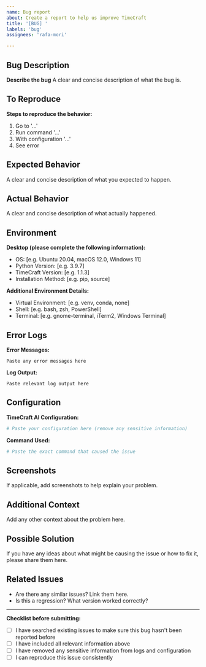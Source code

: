 ```yaml
---
name: Bug report
about: Create a report to help us improve TimeCraft
title: '[BUG] '
labels: 'bug'
assignees: 'rafa-mori'

---
```


## Bug Description

**Describe the bug**
A clear and concise description of what the bug is.

## To Reproduce

**Steps to reproduce the behavior:**

1. Go to '...'
2. Run command '...'
3. With configuration '...'
4. See error

## Expected Behavior

A clear and concise description of what you expected to happen.

## Actual Behavior

A clear and concise description of what actually happened.

## Environment

**Desktop (please complete the following information):**

- OS: [e.g. Ubuntu 20.04, macOS 12.0, Windows 11]
- Python Version: [e.g. 3.9.7]
- TimeCraft Version: [e.g. 1.1.3]
- Installation Method: [e.g. pip, source]

**Additional Environment Details:**

- Virtual Environment: [e.g. venv, conda, none]
- Shell: [e.g. bash, zsh, PowerShell]
- Terminal: [e.g. gnome-terminal, iTerm2, Windows Terminal]

## Error Logs

**Error Messages:**

```
Paste any error messages here
```

**Log Output:**

```
Paste relevant log output here
```

## Configuration

**TimeCraft AI Configuration:**

```yaml
# Paste your configuration here (remove any sensitive information)
```

**Command Used:**

```bash
# Paste the exact command that caused the issue
```

## Screenshots

If applicable, add screenshots to help explain your problem.

## Additional Context

Add any other context about the problem here.

## Possible Solution

If you have any ideas about what might be causing the issue or how to fix it, please share them here.

## Related Issues

- Are there any similar issues? Link them here.
- Is this a regression? What version worked correctly?

---

**Checklist before submitting:**

- [ ] I have searched existing issues to make sure this bug hasn't been reported before
- [ ] I have included all relevant information above
- [ ] I have removed any sensitive information from logs and configuration
- [ ] I can reproduce this issue consistently
